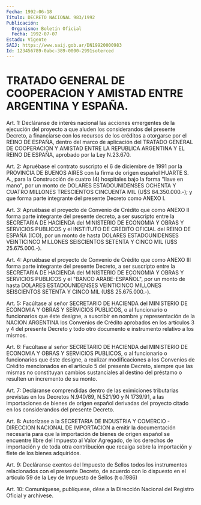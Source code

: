 ```yaml
---
Fecha: 1992-06-18
Título: DECRETO NACIONAL 983/1992
Publicación:
  Organismo: Boletín Oficial
  Fecha: 1992-07-07
Estado: Vigente
SAIJ: https://www.saij.gob.ar/DN19920000983
Id: 123456789-0abc-389-0000-2991soterced
---
```

# TRATADO GENERAL DE COOPERACION Y AMISTAD ENTRE ARGENTINA Y ESPAÑA.

<a id="1"></a>
Art. 1: Decláranse de interés nacional las acciones emergentes de la  ejecución  del  proyecto  a que aluden los considerandos del presente Decreto, a financiarse con  los recursos de los créditos a otorgarse por el REINO DE ESPAÑA, dentro  del  marco  de aplicación del  TRATADO  GENERAL  DE  COOPERACION Y AMISTAD ENTRE LA REPUBLICA ARGENTINA  Y EL REINO DE ESPAÑA,  aprobado  por  la  Ley  N.23.670.

<a id="2"></a>
Art.  2:  Apruébase el contrato suscripto el 6 de diciembre de 1991 por la PROVINCIA  DE  BUENOS  AIRES  con  la  firma  de origen español    HUARTE  S.  A.,  para  la  Construcción  de  cuatro  (4) hospitales bajo  la  forma "llave en mano", por un monto de DOLARES ESTADOUNIDENSES OCHENTA  Y  CUATRO  MILLONES  TRESCIENTOS CINCUENTA MIL (U$S 84.350.000.-); y que forma parte integrante  del  presente Decreto como ANEXO I.

<a id="3"></a>
Art.  3: Apruébase el proyecto de Convenio de Crédito que como ANEXO  II forma  parte  integrante  del  presente  decreto,  a  ser suscripto  entre  la  SECRETARIA  DE  HACIENDA  del  MINISTERIO  DE ECONOMIA  Y  OBRAS  Y  SERVICIOS PUBLICOS y el INSTITUTO DE CREDITO OFICIAL del REINO DE ESPAÑA  (ICO),  por  un monto de hasta DOLARES ESTADOUNIDENSES VEINTICINCO MILLONES SEISCIENTOS  SETENTA  Y  CINCO MIL (U$S 25.675.000.-).

<a id="4"></a>
Art.  4: Apruébase el proyecto de Convenio de Crédito que como ANEXO III forma  parte  integrante  del  presente  Decreto,  a  ser suscripto  entre  la  SECRETARIA  DE  HACIENDA  del  MINISTERIO  DE ECONOMIA  Y  OBRAS Y SERVICIOS PUBLICOS y el "BANCO ARABE-ESPAÑOL", por un monto de  hasta DOLARES ESTADOUNIDENSES VEINTICINCO MILLONES SEISCIENTOS SETENTA Y CINCO MIL (U$S 25.675.000.-).

<a id="5"></a>
Art.  5:  Facúltase  al  señor  SECRETARIO  DE  HACIENDA  del MINISTERIO   DE  ECONOMIA  Y  OBRAS  Y  SERVICIOS  PUBLICOS,  o  al funcionario o  funcionarios que éste designe, a suscribir en nombre y representación  de  la  NACION ARGENTINA los Convenios de Crédito aprobados en los artículos  3  y 4 del presente Decreto y todo otro documento e instrumento relativo a los mismos.

<a id="6"></a>
Art.  6:  Facúltase  al  señor  SECRETARIO  DE  HACIENDA  del MINISTERIO   DE  ECONOMIA  Y  OBRAS  Y  SERVICIOS  PUBLICOS,  o  al funcionario o funcionarios que éste designe, a realizar modificaciones  a  los  Convenios  de  Crédito  mencionados  en  el artículo  5  del  presente  Decreto,  siempre  que  las  mismas  no constituyan    cambios  sustanciales  al  destino  del  préstamo  o resulten un incremento de su monto.

<a id="7"></a>
Art.  7:  Decláranse  comprendidas  dentro  de las eximiciones tributarias  previstas  en  los  Decretos  N.940/89, N.521/90  y  N 1739/91, a las importaciones de bienes de origen  español derivadas del  proyecto  citado  en  los considerandos del presente  Decreto.

<a id="8"></a>
Art.  8:  Autorízase a la SECRETARIA DE INDUSTRIA Y COMERCIO - DIRECCION  NACIONAL   DE  IMPORTACION  a  emitir  la  documentación necesaria para que la  importación  de  bienes de origen español se encuentre libre del Impuesto al Valor Agregado,  de los derechos de importación  y  de  toda  otra  contribución que recaiga  sobre  la importación y flete de los bienes adquiridos.

<a id="9"></a>
Art.  9:  Decláranse  exentos del Impuesto de Sellos todos los instrumentos relacionados con  el  presente Decreto, de acuerdo con lo dispuesto en el articulo 59 de la  Ley  de Impuesto de Sellos (t o.1986)

<a id="10"></a>
Art. 10: Comuníquese, publíquese, dése a la Dirección Nacional del Registro Oficial y archívese.